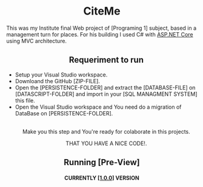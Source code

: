 <h1 align="center">CiteMe</h1>
<p>This was my Institute final Web project of [Programing 1] subject, based in a management turn for places. For his building I used C# with <a href="https://dotnet.microsoft.com/en-us/apps/aspnet" target="_blank">ASP.NET Core</a>  using MVC architecture.</p>

<ul>
<h2 align="center">Requeriment to run</h2>
<li>Setup your Visual Studio workspace.</li>
<li>Downloand the GitHub [ZIP-FILE].</li>
<li>Open the [PERSISTENCE-FOLDER] and extract the [DATABASE-FILE] on [DATASCRIPT-FOLDER] and import in your [SQL MANAGMENT SYSTEM] this file.</li>
<li>Open the Visual Studio workspace and You need do a migration of DataBase on [PERSISTENCE-FOLDER].</li>
<br/>
<p align="center">Make you this step and You're ready for colaborate in this projects.</p>
<p align="center">THAT YOU HAVE A NICE CODE!.</p>
</ul>

<h2 align="center">Running [Pre-View]</h2>



<h4 align="center">CURRENTLY <a href="https://github.com/jedelorbeminaya/CiteMe" target="_blank">[1.0.0]</a> VERSION </h4>
